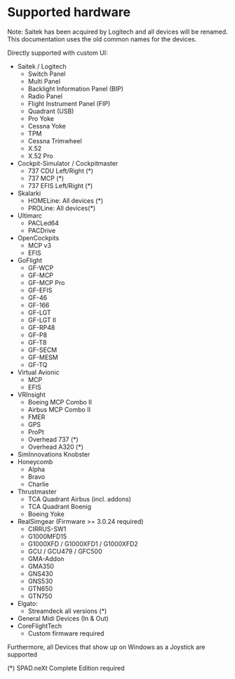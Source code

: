 # Supported hardware

Note: Saitek has been acquired by Logitech and all devices will be renamed. This documentation uses the old common names for the devices.

Directly supported with custom UI:

* Saitek / Logitech
  * Switch Panel
  * Multi Panel
  * Backlight Information Panel (BIP)
  * Radio Panel
  * Flight Instrument Panel (FIP)
  * Quadrant (USB)
  * Pro Yoke
  * Cessna Yoke
  * TPM&#x20;
  * Cessna Trimwheel
  * X.52
  * X.52 Pro
* Cockpit-Simulator / Cockpitmaster
  * 737 CDU Left/Right (\*)
  * 737 MCP (\*)
  * 737 EFIS Left/Right (\*)
* Skalarki&#x20;
  * HOMELine: All devices (\*)
  * PROLine: All devices(\*)
* Ultimarc
  * PACLed64
  * PACDrive
* OpenCockpits
  * MCP v3
  * EFIS
* GoFlight
  * GF-WCP
  * GF-MCP
  * GF-MCP Pro
  * GF-EFIS
  * GF-46
  * GF-166
  * GF-LGT
  * GF-LGT II
  * GF-RP48
  * GF-P8
  * GF-T8
  * GF-SECM
  * GF-MESM
  * GF-TQ
* Virtual Avionic
  * MCP
  * EFIS
* VRInsight
  * Boeing MCP Combo II
  * Airbus MCP Combo II
  * FMER
  * GPS
  * ProPt
  * Overhead 737 (\*)
  * Overhead A320 (\*)
* SimInnovations Knobster
* Honeycomb
  * Alpha
  * Bravo
  * Charlie
* Thrustmaster
  * TCA Quadrant Airbus (incl. addons)
  * TCA Quadrant Boenig
  * Boeing Yoke
* RealSimgear (Firmware >= 3.0.24 required)
  * CIRRUS-SW1&#x20;
  * G1000MFD15&#x20;
  * G1000XFD /  G1000XFD1 / G1000XFD2
  * GCU / GCU479  / GFC500&#x20;
  * GMA-Addon&#x20;
  * GMA350&#x20;
  * GNS430&#x20;
  * GNS530&#x20;
  * GTN650&#x20;
  * GTN750
* Elgato:
  * &#x20;Streamdeck all versions (\*)
* General Midi Devices (In & Out)
* CoreFlightTech
  * Custom firmware required

Furthermore, all Devices that show up on Windows as a Joystick are supported

(\*) SPAD.neXt Complete Edition required
